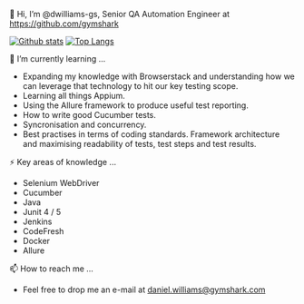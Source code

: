 👋 Hi, I’m @dwilliams-gs, Senior QA Automation Engineer at https://github.com/gymshark

[![Github stats](https://github-readme-stats.vercel.app/api?username=dwilliams-gs&count_private=true)](https://github.com/dwilliams-gs)
[![Top Langs](https://github-readme-stats.vercel.app/api/top-langs/?username=dwilliams-gs)](https://github.com/dwilliams-gs)

🌱 I’m currently learning ...
- Expanding my knowledge with Browserstack and understanding how we can leverage that technology to hit our key testing scope.
- Learning all things Appium.
- Using the Allure framework to produce useful test reporting.
- How to write good Cucumber tests.
- Syncronisation and concurrency.
- Best practises in terms of coding standards. Framework architecture and maximising readability of tests, test steps and test results.

⚡️ Key areas of knowledge ...
- Selenium WebDriver
- Cucumber
- Java
- Junit 4 / 5
- Jenkins
- CodeFresh
- Docker
- Allure

📫 How to reach me ... 
- Feel free to drop me an e-mail at [daniel.williams@gymshark.com](mailto:daniel.williams@gymshark.com)
